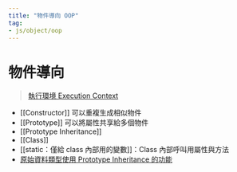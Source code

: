 ```yaml
---
title: "物件導向 OOP"
tag: 
- js/object/oop
---
```

# 物件導向
>[執行環境 Execution Context](執行環境%20Execution%20Context.md)

- [[Constructor]] 可以重複生成相似物件
- [[Prototype]] 可以將屬性共享給多個物件
- [[Prototype Inheritance]]
- [[Class]]
- [[static：僅給 class 內部用的變數]]：Class 內部呼叫用屬性與方法
- [原始資料類型使用 Prototype Inheritance 的功能](原始資料類型使用%20Prototype%20Inheritance%20的功能.md)

